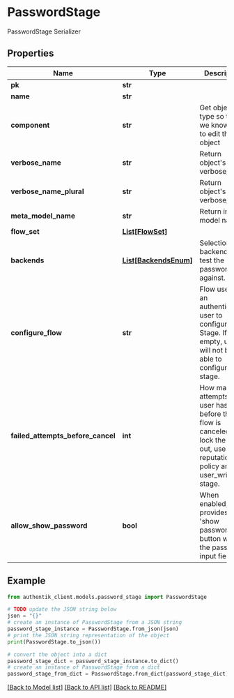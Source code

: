 # PasswordStage

PasswordStage Serializer

## Properties

Name | Type | Description | Notes
------------ | ------------- | ------------- | -------------
**pk** | **str** |  | [readonly] 
**name** | **str** |  | 
**component** | **str** | Get object type so that we know how to edit the object | [readonly] 
**verbose_name** | **str** | Return object&#39;s verbose_name | [readonly] 
**verbose_name_plural** | **str** | Return object&#39;s plural verbose_name | [readonly] 
**meta_model_name** | **str** | Return internal model name | [readonly] 
**flow_set** | [**List[FlowSet]**](FlowSet.md) |  | [optional] 
**backends** | [**List[BackendsEnum]**](BackendsEnum.md) | Selection of backends to test the password against. | 
**configure_flow** | **str** | Flow used by an authenticated user to configure this Stage. If empty, user will not be able to configure this stage. | [optional] 
**failed_attempts_before_cancel** | **int** | How many attempts a user has before the flow is canceled. To lock the user out, use a reputation policy and a user_write stage. | [optional] 
**allow_show_password** | **bool** | When enabled, provides a &#39;show password&#39; button with the password input field. | [optional] 

## Example

```python
from authentik_client.models.password_stage import PasswordStage

# TODO update the JSON string below
json = "{}"
# create an instance of PasswordStage from a JSON string
password_stage_instance = PasswordStage.from_json(json)
# print the JSON string representation of the object
print(PasswordStage.to_json())

# convert the object into a dict
password_stage_dict = password_stage_instance.to_dict()
# create an instance of PasswordStage from a dict
password_stage_from_dict = PasswordStage.from_dict(password_stage_dict)
```
[[Back to Model list]](../README.md#documentation-for-models) [[Back to API list]](../README.md#documentation-for-api-endpoints) [[Back to README]](../README.md)


